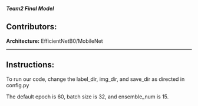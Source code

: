 ***Team2 Final Model***

## Contributors: 

**Architecture:** EfficientNetB0/MobileNet

---

## Instructions:

To run our code, change the label_dir, img_dir, and save_dir as directed in config.py

The default epoch is 60, batch size is 32, and ensemble_num is 15.



